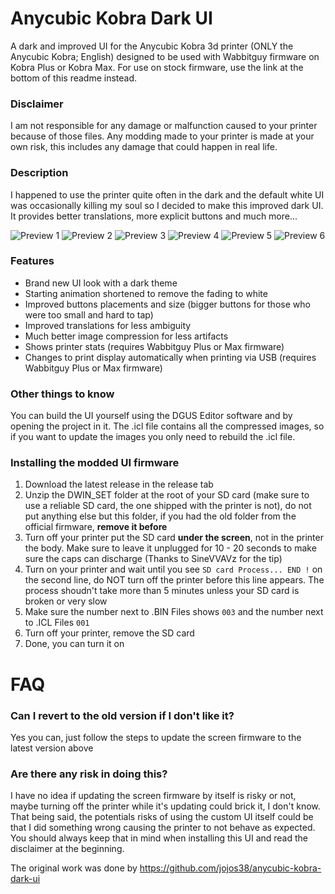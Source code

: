 # Anycubic Kobra Dark UI
A dark and improved UI for the Anycubic Kobra 3d printer (ONLY the Anycubic Kobra; English) designed to be used with Wabbitguy firmware on Kobra Plus or Kobra Max. For use on stock firmware, use the link at the bottom of this readme instead.

### Disclaimer
I am not responsible for any damage or malfunction caused to your printer because of those files. Any modding made to your printer is made at your own risk, this includes any damage that could happen in real life.

### Description
I happened to use the printer quite often in the dark and the default white UI was occasionally killing my soul so I decided to make this improved dark UI. It provides better translations, more explicit buttons and much more...

![Preview 1](https://i.ibb.co/pRTJzXQ/121.png)
![Preview 2](https://i.ibb.co/fMq9QhM/122.png)
![Preview 3](https://i.ibb.co/zfGxMkp/128.png)
![Preview 4](https://i.ibb.co/XWwMxmf/135.png)
![Preview 5](https://i.ibb.co/txrfPN1/137.png)
![Preview 6](https://i.ibb.co/jvkBcLq/153.png)

### Features
- Brand new UI look with a dark theme
- Starting animation shortened to remove the fading to white
- Improved buttons placements and size (bigger buttons for those who were too small and hard to tap)
- Improved translations for less ambiguity
- Much better image compression for less artifacts
- Shows printer stats (requires Wabbitguy Plus or Max firmware)
- Changes to print display automatically when printing via USB (requires Wabbitguy Plus or Max firmware)


### Other things to know
You can build the UI yourself using the DGUS Editor software and by opening the project in it. The .icl file contains all the compressed images, so if you want to update the images you only need to rebuild the .icl file.

 ### Installing the modded UI firmware
 1. Download the latest release in the release tab
 2. Unzip the DWIN_SET folder at the root of your SD card (make sure to use a reliable SD card, the one shipped with the printer is not), do not put anything else but this folder, if you had the old folder from the official firmware, **remove it before**
 3. Turn off your printer put the SD card **under the screen**, not in the printer the body. Make sure to leave it unplugged for 10 - 20 seconds to make sure the caps can discharge (Thanks to SineVVAVz for the tip)
 4. Turn on your printer and wait until you see `SD card Process... END !` on the second line, do NOT turn off the printer before this line appears. The process shoudn't take more than 5 minutes unless your SD card is broken or very slow
 5. Make sure the number next to .BIN Files shows `003` and the number next to .ICL Files `001`
 6. Turn off your printer, remove the SD card
 7. Done, you can turn it on
 
 # FAQ
 ### Can I revert to the old version if I don't like it?
 Yes you can, just follow the steps to update the screen firmware to the latest version above
 
 ### Are there any risk in doing this?
 I have no idea if updating the screen firmware by itself is risky or not, maybe turning off the printer while it's updating could brick it, I don't know.
 That being said, the potentials risks of using the custom UI itself could be that I did something wrong causing the printer to not behave as expected. You should always keep that in mind when installing this UI and read the disclaimer at the beginning.
 
 The original work was done by https://github.com/jojos38/anycubic-kobra-dark-ui
